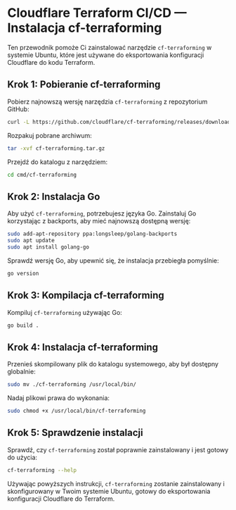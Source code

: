 # Cloudflare Terraform CI/CD — Instalacja cf-terraforming

Ten przewodnik pomoże Ci zainstalować narzędzie `cf-terraforming` w systemie Ubuntu, które jest używane do eksportowania konfiguracji Cloudflare do kodu Terraform.

## Krok 1: Pobieranie cf-terraforming

Pobierz najnowszą wersję narzędzia `cf-terraforming` z repozytorium GitHub:

```bash
curl -L https://github.com/cloudflare/cf-terraforming/releases/download/v0.19.0/cf-terraforming_0.19.0_linux_amd64.tar.gz -o cf-terraforming.tar.gz
```

Rozpakuj pobrane archiwum:

```bash
tar -xvf cf-terraforming.tar.gz
```

Przejdź do katalogu z narzędziem:

```bash
cd cmd/cf-terraforming
```

## Krok 2: Instalacja Go

Aby użyć `cf-terraforming`, potrzebujesz języka Go. Zainstaluj Go korzystając z backports, aby mieć najnowszą dostępną wersję:

```bash
sudo add-apt-repository ppa:longsleep/golang-backports
sudo apt update
sudo apt install golang-go
```

Sprawdź wersję Go, aby upewnić się, że instalacja przebiegła pomyślnie:

```bash
go version
```

## Krok 3: Kompilacja cf-terraforming

Kompiluj `cf-terraforming` używając Go:

```bash
go build .
```

## Krok 4: Instalacja cf-terraforming

Przenieś skompilowany plik do katalogu systemowego, aby był dostępny globalnie:

```bash
sudo mv ./cf-terraforming /usr/local/bin/
```

Nadaj plikowi prawa do wykonania:

```bash
sudo chmod +x /usr/local/bin/cf-terraforming
```

## Krok 5: Sprawdzenie instalacji

Sprawdź, czy `cf-terraforming` został poprawnie zainstalowany i jest gotowy do użycia:

```bash
cf-terraforming --help
```

Używając powyższych instrukcji, `cf-terraforming` zostanie zainstalowany i skonfigurowany w Twoim systemie Ubuntu, gotowy do eksportowania konfiguracji Cloudflare do Terraform.
